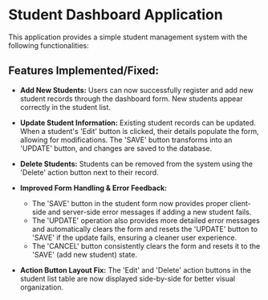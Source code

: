 # Student Dashboard Application

This application provides a simple student management system with the following functionalities:

## Features Implemented/Fixed:

*   **Add New Students:** Users can now successfully register and add new student records through the dashboard form. New students appear correctly in the student list.

*   **Update Student Information:** Existing student records can be updated. When a student's 'Edit' button is clicked, their details populate the form, allowing for modifications. The 'SAVE' button transforms into an 'UPDATE' button, and changes are saved to the database.

*   **Delete Students:** Students can be removed from the system using the 'Delete' action button next to their record.

*   **Improved Form Handling & Error Feedback:**
    *   The 'SAVE' button in the student form now provides proper client-side and server-side error messages if adding a new student fails.
    *   The 'UPDATE' operation also provides more detailed error messages and automatically clears the form and resets the 'UPDATE' button to 'SAVE' if the update fails, ensuring a cleaner user experience.
    *   The 'CANCEL' button consistently clears the form and resets it to the 'SAVE' (add new student) state.

*   **Action Button Layout Fix:** The 'Edit' and 'Delete' action buttons in the student list table are now displayed side-by-side for better visual organization. 